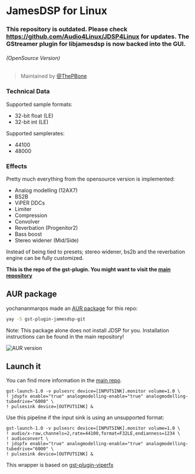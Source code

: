 # JamesDSP for Linux

### This repository is outdated. Please check https://github.com/Audio4Linux/JDSP4Linux for updates. The GStreamer plugin for libjamesdsp is now backed into the GUI.

###### (OpenSource Version)

>Maintained by [@ThePBone](https://t.me/ThePBone)

### Technical Data
Supported sample formats:
* 32-bit float (LE)
* 32-bit int (LE)

Supported samplerates:
* 44100
* 48000
### Effects
Pretty much everything from the opensource version is implemented:
* Analog modelling (12AX7)
* BS2B
* ViPER DDCs
* Limiter
* Compression
* Convolver
* Reverbation (Progenitor2)
* Bass boost
* Stereo widener (Mid/Side) 

Instead of being tied to presets; stereo widener, bs2b and the reverbation engine can be fully customized.



__This is the repo of the gst-plugin. You might want to visit the [main repository](https://github.com/Audio4Linux/JDSP4Linux)__

## AUR package

yochananmarqos made an [AUR package](https://aur.archlinux.org/packages/gst-plugin-jamesdsp-git/) for this repo:
```bash
yay -S gst-plugin-jamesdsp-git
```
Note: This package alone does not install JDSP for you. Installation instructions can be found in the main repository!

![AUR version](https://img.shields.io/aur/version/gst-plugin-jamesdsp-git?label=aur)

## Launch it
You can find more information in the [main repo](https://github.com/Audio4Linux/JDSP4Linux).
   
   	gst-launch-1.0 -v pulsesrc device=[INPUTSINK].monitor volume=1.0 \
	! jdspfx enable="true" analogmodelling-enable="true" analogmodelling-tubedrive="6000" \
	! pulsesink device=[OUTPUTSINK] &	
	
Use this pipeline if the input sink is using an unsupported format:

	gst-launch-1.0 -v pulsesrc device=[INPUTSINK].monitor volume=1.0 \
	! audio/x-raw,channels=2,rate=44100,format=F32LE,endianness=1234 \
	! audioconvert \
	! jdspfx enable="true" analogmodelling-enable="true" analogmodelling-tubedrive="6000" \
	! pulsesink device=[OUTPUTSINK] &
This wrapper is based on [gst-plugin-viperfx](https://github.com/ThePBone/gst-plugin-viperfx)




